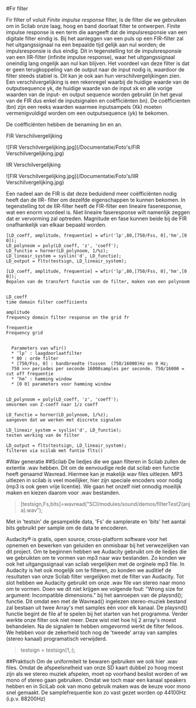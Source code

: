 #Fir filter

Fir filter of voluit *Finite impulse response* filter, is de filter die we gebruiken om in Scilab onze laag, hoog en band doorlaat filter te ontwerpen. Finite impulse response is een term die aangeeft dat de impulsresponsie van een digitale filter eindig is. Bij het aanleggen van een puls op een FIR-filter zal het uitgangssignaal na een bepaalde tijd gelijk aan nul worden; de impulsresponsie is dus eindig. Dit in tegenstelling tot de impulsresponsie van een IIR-filter (infinite impulse response), waar het uitgangssignaal oneindig lang ongelijk aan nul kan blijven. Het voordeel van deze filter is dat er geen terugkoppeling van de output naar de input nodig is, waardoor de filter steeds stabiel is. Dit kan je ook aan hun verschilvergelijkingen zien. Een verschilvergelijking is een rekenregel waarbij de huidige waarde van de outputsequence yk, de huidige waarde van de input xk en alle vorige waarden van de input- en output sequence worden gebruikt (in het geval van de FIR dus enkel de inputsignalen en coëfficiënten bn). De coëfficienten (bn) zijn een reeks waarden waarmee inputsampels (Xk) moeten vermenigvuldigd worden om een outputsequence (yk) te bekomen.

De coëfficiënten hebben de benaming bn en an.

FIR Verschilvergelijking

![FIR Verschilvergelijking.jpg](/Documentatie/Foto's/FIR Verschilvergelijking.jpg)

IIR Verschilvergelijking

![FIR Verschilvergelijking.jpg](/Documentatie/Foto's/IIR Verschilvergelijking.jpg)

Een nadeel aan de FIR is dat deze beduidend meer coëfficiënten nodig heeft dan de IIR- filter om dezelfde eigenschappen te kunnen bekomen. In tegenstelling tot de IIR-filter heeft de FIR-filter een lineaire faseresponse, wat een enorm voordeel is. Niet lineaire faseresponse wilt namenlijk zeggen dat er vervorming zal optreden. Magnitude en fase kunnen beide bij de FIR onafhankelijk van elkaar bepaald worden.



    [LD_coeff, amplitude, frequentie] = wfir('lp',80,[750/Fss, 0],'hm',[0 0]);
    LD_polynoom = poly(LD_coeff, 'z', 'coeff');
    LD_functie = horner(LD_polynoom, 1/%z);
    LD_lineair_system = syslin('d', LD_functie);
    LD_output = flts(testsign, LD_lineair_system);

```
[LD_coeff, amplitude, frequentie] = wfir('lp',80,[750/Fss, 0],'hm',[0 0]);
Bepalen van de transfert functie van de filter, maken van een polynoom


LD_coeff
time domain filter coefficients

amplitude
frequency domain filter response on the grid fr

frequentie
Frequency grid


  Parameters van wfir()
  * ‘lp’ : laagdoorlaatfilter
  * 80 : orde filter
  * [750/Fss, 0] : bandbreedte (tussen  (750/16000)Hz en 0 Hz;
  750 >>> periodes per seconde 16000samples per seconde. 750/16000 = cut off frequentie 
  * ‘hm’ : hamming window
  * [0 0] parameters voor hamming window
  
  
LD_polynoom = poly(LD_coeff, 'z', 'coeff');
omvormen van Z-coeff naar 1/z coeff

LD_functie = horner(LD_polynoom, 1/%z);
aangeven dat we werken met discrete signalen

LD_lineair_system = syslin('d', LD_functie);
testen werking van de filter

LD_output = flts(testsign, LD_lineair_system);
filteren via scilab met funtie flts()
```


#Wav generatie
##Scilab
De liedjes die we gaan filteren in Scilab zullen  de extentie .wav hebben. Dit om de eenvoudige rede dat scilab een functie heeft genaamd Wavread. Hiermee kan je makelijk wav files uitlezen. MP3 uitlezen in scilab is veel moeilijker, hier zijn speciale encoders voor nodig (mp3 is ook geen vrije licentie). We gaan het onzelf niet onnodig moeilijk maken en kiezen daarom voor .wav bestanden. 

>[testsign,Fs,bits]=wavread("SCI/modules/sound/demos/filterTest2(anja).wav"); 

Met in 'testsin' de gesampelde data, 'Fs' de samplerate en 'bits' het aantal bits gebruikt per sample om de data te encoderen. 

Audacity® is gratis, open source, cross-platform software voor het opnemen en bewerken van geluiden en onmisbaar bij het verwezelijken van dit project. Om te beginnen hebben we Audacity gebruikt om de liedjes die we gebruikten om te vormen van mp3 naar wav bestanden. Zo konden we ook het uitgangssignaal van scilab vergelijken met de orginele mp3 file. In Audacity is het ook mogelijk om te filteren, zo konden we auditief de resultaten van onze Scilab filter vergelijken met de filter van Audacity. Tot slot hebben we Audacity gebruikt om onze .wav file van stereo naar mono om te vormen. Doen we dit niet krijgen we volgende fout: "Wrong size for argument: Incompatible dimensions." bij het aanroepen van de playsnd(); functie. Dit omdat een met de Wavread() ingelezen stereo-muziek bestand zal bestaan uit twee Array's met samples één voor elk kanaal. De playsnd() functie begint de file af te spelen bij het starten van het programma. Verder werkte onze filter ook niet meer. Deze wist niet hoe hij 2 array's moest behandelen. Na de signalen te hebben omgevormd werkt de filter feiloos. We hebben voor de zekerheid toch nog de 'tweede' array van samples (stereo kanaal) programatisch verwijderd.

> testsign = testsign(1,:);


##Praktisch
Om de uniformiteit te bewaren gebruiken we ook hier .wav files. Omdat de afspeelsnelheid van onze SD kaart dubbel zo hoog moest zijn als we stereo muziek afspelen, moet op voorhand beslist worden of we mono of stereo gaan gebruiken. Omdat we toch maar een kanaal speakers hebben en in SciLab ook van mono gebruik maken was de keuze voor mono snel gemaakt. De samplefrequentie kon zo vast gezet worden op 44100Hz (i.p.v. 88200Hz)
